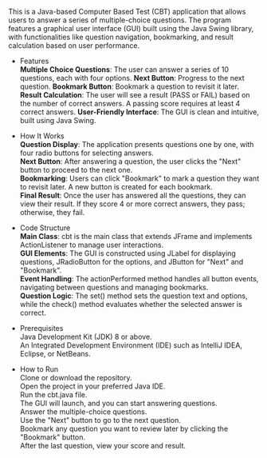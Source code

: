 This is a Java-based Computer Based Test (CBT) application that allows users to answer a series of multiple-choice questions. The program features a graphical user interface (GUI) built using the Java Swing library, with functionalities like question navigation, bookmarking, and result calculation based on user performance.

* Features \
**Multiple Choice Questions**: The user can answer a series of 10 questions, each with four options.
**Next Button**: Progress to the next question.
**Bookmark Button**: Bookmark a question to revisit it later.
**Result Calculation**: The user will see a result (PASS or FAIL) based on the number of correct answers. A passing score requires at least 4 correct answers.
**User-Friendly Interface**: The GUI is clean and intuitive, built using Java Swing.

* How It Works\
**Question Display**: The application presents questions one by one, with four radio buttons for selecting answers.\
**Next Button**: After answering a question, the user clicks the "Next" button to proceed to the next one.\
**Bookmarking**: Users can click "Bookmark" to mark a question they want to revisit later. A new button is created for each bookmark.\
**Final Result**: Once the user has answered all the questions, they can view their result. If they score 4 or more correct answers, they pass; otherwise, they fail.

* Code Structure\
**Main Class**: cbt is the main class that extends JFrame and implements ActionListener to manage user interactions.\
**GUI Elements**: The GUI is constructed using JLabel for displaying questions, JRadioButton for the options, and JButton for "Next" and "Bookmark".\
**Event Handling**: The actionPerformed method handles all button events, navigating between questions and managing bookmarks.\
**Question Logic**: The set() method sets the question text and options, while the check() method evaluates whether the selected answer is correct.

* Prerequisites\
Java Development Kit (JDK) 8 or above.\
An Integrated Development Environment (IDE) such as IntelliJ IDEA, Eclipse, or NetBeans.

* How to Run\
Clone or download the repository.\
Open the project in your preferred Java IDE.\
Run the cbt.java file.\
The GUI will launch, and you can start answering questions.\
Answer the multiple-choice questions.\
Use the "Next" button to go to the next question.\
Bookmark any question you want to review later by clicking the "Bookmark" button.\
After the last question, view your score and result.
